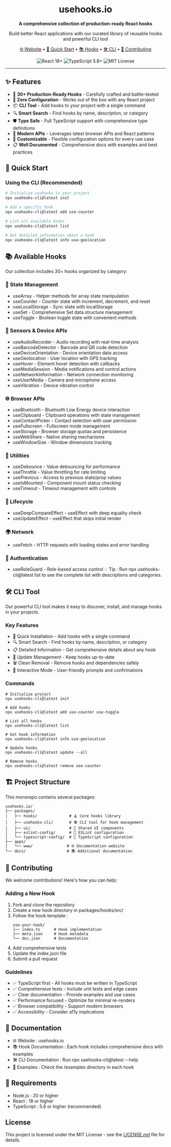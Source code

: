 <div align="center">
  <h1>usehooks.io</h1>
  <p><strong>A comprehensive collection of production-ready React hooks</strong></p>
  <p>Build better React applications with our curated library of reusable hooks and powerful CLI tool</p>
  
  <p>
    <a href="https://www.usehooks.io">🌐 Website</a> •
    <a href="#-quick-start">🚀 Quick Start</a> •
    <a href="#-available-hooks">📚 Hooks</a> •
    <a href="#-cli-tool">🛠️ CLI</a> •
    <a href="#-contributing">🤝 Contributing</a>
  </p>
  
  <p>
    <img src="https://img.shields.io/badge/React-18+-blue?style=flat-square&logo=react" alt="React 18+" />
    <img src="https://img.shields.io/badge/TypeScript-5.8+-blue?style=flat-square&logo=typescript" alt="TypeScript 5.8+" />
    <img src="https://img.shields.io/badge/License-MIT-green?style=flat-square" alt="MIT License" />
  </p>
</div>

---

## ✨ Features

- 🎯 **30+ Production-Ready Hooks** - Carefully crafted and battle-tested
- 🚀 **Zero Configuration** - Works out of the box with any React project
- 📦 **CLI Tool** - Add hooks to your project with a single command
- 🔍 **Smart Search** - Find hooks by name, description, or category
- 🛡️ **Type Safe** - Full TypeScript support with comprehensive type definitions
- 📱 **Modern APIs** - Leverages latest browser APIs and React patterns
- 🎨 **Customizable** - Flexible configuration options for every use case
- 📋 **Well Documented** - Comprehensive docs with examples and best practices

## 🚀 Quick Start

### Using the CLI (Recommended)

```bash
# Initialize usehooks in your project
npx usehooks-cli@latest init

# Add a specific hook
npx usehooks-cli@latest add use-counter

# List all available hooks
npx usehooks-cli@latest list

# Get detailed information about a hook
npx usehooks-cli@latest info use-geolocation
```

## 📚 Available Hooks

Our collection includes 30+ hooks organized by category:

### 🏪 State Management

- useArray - Helper methods for array state manipulation
- useCounter - Counter state with increment, decrement, and reset
- useLocalStorage - Sync state with localStorage
- useSet - Comprehensive Set data structure management
- useToggle - Boolean toggle state with convenient methods

### 📡 Sensors & Device APIs

- useAudioRecorder - Audio recording with real-time analysis
- useBarcodeDetector - Barcode and QR code detection
- useDeviceOrientation - Device orientation data access
- useGeolocation - User location with GPS tracking
- useHover - Element hover detection with callbacks
- useMediaSession - Media notifications and control actions
- useNetworkInformation - Network connection monitoring
- useUserMedia - Camera and microphone access
- useVibration - Device vibration control

### 🌐 Browser APIs

- useBluetooth - Bluetooth Low Energy device interaction
- useClipboard - Clipboard operations with state management
- useContactPicker - Contact selection with user permission
- useFullscreen - Fullscreen mode management
- useStorage - Browser storage quotas and persistence
- useWebShare - Native sharing mechanisms
- useWindowSize - Window dimensions tracking

### 🔧 Utilities

- useDebounce - Value debouncing for performance
- useThrottle - Value throttling for rate limiting
- usePrevious - Access to previous state/prop values
- useIsMounted - Component mount status checking
- useTimeout - Timeout management with controls

### 🔄 Lifecycle

- useDeepCompareEffect - useEffect with deep equality check
- useUpdateEffect - useEffect that skips initial render

### 🌍 Network

- useFetch - HTTP requests with loading states and error handling

### 🔐 Authentication

- useRoleGuard - Role-based access control
  💡 Tip : Run npx usehooks-cli@latest list to see the complete list with descriptions and categories.

## 🛠️ CLI Tool

Our powerful CLI tool makes it easy to discover, install, and manage hooks in your projects.

### Key Features

- 🚀 Quick Installation - Add hooks with a single command
- 🔍 Smart Search - Find hooks by name, description, or category
- 📋 Detailed Information - Get comprehensive details about any hook
- 🔄 Update Management - Keep hooks up-to-date
- 🗑️ Clean Removal - Remove hooks and dependencies safely
- 📱 Interactive Mode - User-friendly prompts and confirmations

### Commands

```
# Initialize project
npx usehooks-cli@latest init

# Add hooks
npx usehooks-cli@latest add use-counter use-toggle

# List all hooks
npx usehooks-cli@latest list

# Get hook information
npx usehooks-cli@latest info use-geolocation

# Update hooks
npx usehooks-cli@latest update --all

# Remove hooks
npx usehooks-cli@latest remove use-counter
```

## 🏗️ Project Structure

This monorepo contains several packages:

```
usehooks.io/
├── packages/
│   ├── hooks/              # 🪝 Core hooks library
│   ├── usehooks-cli/       # 🛠️ CLI tool for hook management
│   ├── ui/                 # 🎨 Shared UI components
│   ├── eslint-config/      # 📏 ESLint configuration
│   └── typescript-config/  # 📝 TypeScript configuration
├── apps/
│   └── www/               # 🌐 Documentation website
└── docs/                  # 📚 Additional documentation
```

## 🤝 Contributing

We welcome contributions! Here's how you can help:

### Adding a New Hook

1. Fork and clone the repository
2. Create a new hook directory in packages/hooks/src/
3. Follow the hook template :
   ```
   use-your-hook/
   ├── index.ts      # Hook implementation
   ├── meta.json     # Hook metadata
   └── doc.json      # Documentation
   ```
4. Add comprehensive tests
5. Update the index.json file
6. Submit a pull request

### Guidelines

- ✅ TypeScript first - All hooks must be written in TypeScript
- ✅ Comprehensive tests - Include unit tests and edge cases
- ✅ Clear documentation - Provide examples and use cases
- ✅ Performance focused - Optimize for minimal re-renders
- ✅ Browser compatibility - Support modern browsers
- ✅ Accessibility - Consider a11y implications

## 📖 Documentation

- 🌐 Website : usehooks.io
- 📚 Hook Documentation : Each hook includes comprehensive docs with examples
- 🛠️ CLI Documentation : Run npx usehooks-cli@latest --help
- 🎯 Examples : Check the /examples directory in each hook

## 🔧 Requirements

- Node.js : 20 or higher
- React : 18 or higher
- TypeScript : 5.8 or higher (recommended)

## License

This project is licensed under the MIT License - see the [LICENSE.md](LICENSE.md) file for details.

